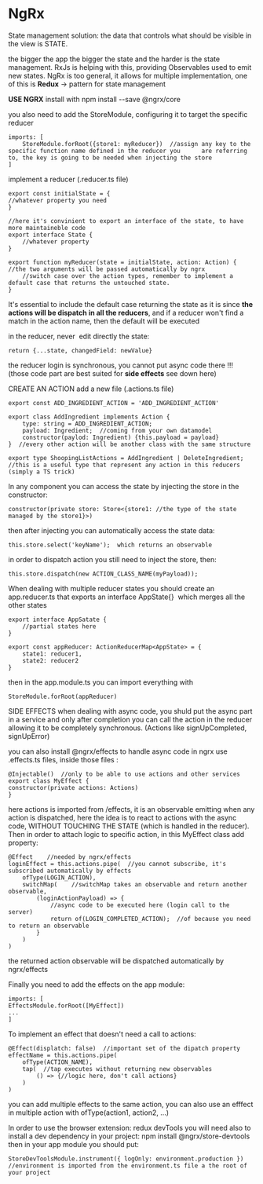 # NgRx

State management solution: the data that controls what should be visible in the view is STATE.

the bigger the app the bigger the state and the harder is the state management.
RxJs is helping with this, providing Observables used to emit new states.
NgRx is too general, it allows for multiple implementation, one of this is **Redux** \-> pattern for state management

**USE NGRX**
install with npm install --save @ngrx/core

you also need to add the StoreModule, configuring it to target the specific reducer
```
imports: [
    StoreModule.forRoot({store1: myReducer})  //assign any key to the specific function name defined in the reducer you      are referring to, the key is going to be needed when injecting the store
]
```

implement a reducer (.reducer.ts file)
```
export const initialState = {
//whatever property you need
}

//here it's convinient to export an interface of the state, to have more maintaineble code
export interface State {
    //whatever property
}

export function myReducer(state = initialState, action: Action) {  //the two arguments will be passed automatically by ngrx
    //switch case over the action types, remember to implement a default case that returns the untouched state.
}
```
It's essential to include the default case returning the state as it is since **the actions will be dispatch in all the reducers**, and if a reducer won't find a match in the action name, then the default will be executed

in the reducer, never  edit directly the state:
```
return {...state, changedField: newValue}
```
the reducer login is synchronous, you cannot put async code there !!! (those code part are best suited for **side effects** see down here)

CREATE AN ACTION
add a new file (.actions.ts file)
```
export const ADD_INGREDIENT_ACTION = 'ADD_INGREDIENT_ACTION'

export class AddIngredient implements Action {
    type: string = ADD_INGREDIENT_ACTION;
    payload: Ingredient;  //coming from your own datamodel
    constructor(paylod: Ingredient) {this.payload = payload}
}  //every other action will be another class with the same structure

export type ShoopingListActions = AddIngredient | DeleteIngredient;  //this is a useful type that represent any action in this reducers (simply a TS trick)
```

In any component you can access the state by injecting the store in the constructor:
```
constructor(private store: Store<{store1: //the type of the state managed by the store1}>)
```
then after injecting you can automatically access the state data:
```
this.store.select('keyName');  which returns an observable
```

in order to dispatch action you still need to inject the store, then:
```
this.store.dispatch(new ACTION_CLASS_NAME(myPayload));
```

When dealing with multiple reducer states
you should create an app.reducer.ts that exports an interface AppState{}  which merges all the other states
```
export interface AppSatate {
    //partial states here
}

export const appReducer: ActionReducerMap<AppState> = {
    state1: reducer1,
    state2: reducer2
}
```
then in the app.module.ts you can import everything with
```
StoreModule.forRoot(appReducer)
```

SIDE EFFECTS
when dealing with async code, you shuld put the async part in a service and only after completion you can call the action in the reducer allowing it to be completely synchronous. (Actions like signUpCompleted, signUpError)

you can also install @ngrx/effects to handle async code in ngrx
use .effects.ts files, inside those files :
```
@Injectable()  //only to be able to use actions and other services
export class MyEffect {
constructor(private actions: Actions)
}
```
here actions is imported from /effects, it is an observable emitting when any action is dispatched, here the idea is to react to actions with the async code, WITHOUT TOUCHING THE STATE (which is handled in the reducer).
Then in order to attach logic to specific action, in this MyEffect class add property:
```
@Effect    //needed by ngrx/effects
loginEffect = this.actions.pipe(  //you cannot subscribe, it's subscribed automatically by effects
    ofType(LOGIN_ACTION),
    switchMap(    //switchMap takes an observable and return another observable,
        (loginActionPayload) => {
            //async code to be executed here (login call to the server)
            return of(LOGIN_COMPLETED_ACTION);  //of because you need to return an observable
        }
    )
)
```
the returned action observable will be dispatched automatically by ngrx/effects

Finally you need to add the effects on the app module:
```
imports: [
EffectsModule.forRoot([MyEffect])
...
]
```

To implement an effect that doesn't need a call to actions:
```
@Effect(displatch: false)  //important set of the dipatch property
effectName = this.actions.pipe(
    ofType(ACTION_NAME),
    tap(  //tap executes without returning new observables
        () => {//logic here, don't call actions}
    )
)
```

you can add multiple effects to the same action, you can also use an efffect in multiple action with ofType(action1, action2, ...)

In order to use the browser extension: redux devTools you will need also to install a dev dependency in your project:
npm install @ngrx/store-devtools
then in your app module you should put:
```
StoreDevToolsModule.instrument({ logOnly: environment.production })  //environment is imported from the environment.ts file a the root of your project
```
